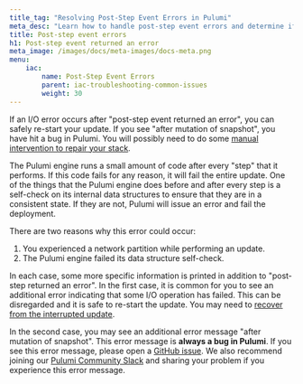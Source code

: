 ```yaml
---
title_tag: "Resolving Post-Step Event Errors in Pulumi"
meta_desc: "Learn how to handle post-step event errors and determine if you've encountered a bug in Pulumi."
title: Post-step event errors
h1: Post-step event returned an error
meta_image: /images/docs/meta-images/docs-meta.png
menu:
    iac:
        name: Post-Step Event Errors
        parent: iac-troubleshooting-common-issues
        weight: 30
---
```


If an I/O error occurs after "post-step event returned an error", you can safely re-start your update. If you see "after mutation of snapshot", you have hit a bug in Pulumi. You will possibly need to do some [manual intervention to repair your stack](/docs/iac/troubleshooting/editing-state-files/).

The Pulumi engine runs a small amount of code after every "step" that it performs. If this code fails for any reason, it will fail the entire update. One of the things that the Pulumi engine does before and after every step is a self-check on its internal data structures to ensure that they are in a consistent state. If they are not, Pulumi will issue an error and fail the deployment.

There are two reasons why this error could occur:

1. You experienced a network partition while performing an update.
2. The Pulumi engine failed its data structure self-check.

In each case, some more specific information is printed in addition to "post-step returned an error". In the first case, it is common for you to see an additional error indicating that some I/O operation has failed. This can be disregarded and it is safe to re-start the update. You may need to [recover from the interrupted update](/docs/iac/troubleshooting/common-issues/interrupted-updates/).

In the second case, you may see an additional error message "after mutation of snapshot". This error message is **always a bug in Pulumi**. If you see this error message, please open a [GitHub issue](https://github.com/pulumi/pulumi/issues). We also recommend joining our [Pulumi Community Slack](https://slack.pulumi.com/) and sharing your problem if you experience this error message.
